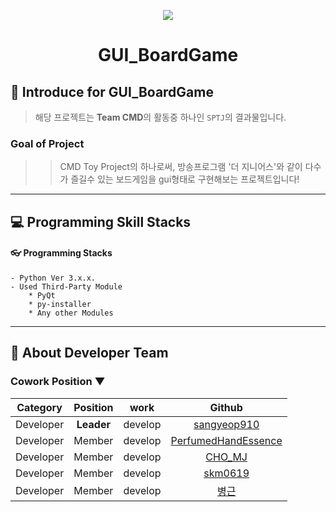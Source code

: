 <p align="center">
  <img src="https://github.com/Team-CMD/SPTJ_GUI-Board/blob/main/src/docs/board-game.png"/>
</p>
<h1 align="center">GUI_BoardGame</h1>

## 📃 Introduce for GUI_BoardGame
  > 해당 프로젝트는 **Team CMD**의 활동중 하나인 `SPTJ`의 결과물입니다.
  ### Goal of Project
   >> CMD Toy Project의 하나로써, 방송프로그램 '더 지니어스'와 같이 다수가 즐길수 있는 보드게임을 gui형태로 구현해보는 프로젝트입니다!

___ 
## 💻 Programming Skill Stacks
  #### 👓 Programming Stacks  
    - Python Ver 3.x.x.  
    - Used Third-Party Module
        * PyQt
        * py-installer
        * Any other Modules
___ 
## 💼 About Developer Team

  ### Cowork Position ▼
   | Category | Position | work | Github |  
   | :-----: | :-----: | :-----: | :----: |
   | Developer | **Leader** | develop | [sangyeop910](https://github.com/sangyeop910) |  
   | Developer | Member | develop | [PerfumedHandEssence](https://github.com/PerfumedHandEssence) |  
   | Developer | Member | develop | [CHO_MJ](https://github.com/cood5199) |  
   | Developer | Member | develop | [skm0619](https://github.com/skm0619) |  
   | Developer | Member | develop | [병근](https://github.com/Dejong1706) |     

